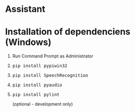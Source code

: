 # Assistant

# Installation of dependenciens (Windows)
<ol>
    <li>Run Command Prompt as Administrator</li>
    <li><pre>pip install pypiwin32</pre></li>
    <li><pre>pip install SpeechRecognition</pre></li>
    <li><pre>pip install pyaudio</pre></li>
    <li><pre>pip install pylint</pre> (optional - development only)</li>
</ol>
